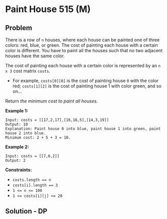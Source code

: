 # Paint House 515 (M)

## Problem

There is a row of `n` houses, where each house can be painted one of three colors: red, blue, or green. The cost of painting each house with a certain color is different. You have to paint all the houses such that no two adjacent houses have the same color.

The cost of painting each house with a certain color is represented by an `n x 3` cost matrix `costs`.

* For example, `costs[0][0]` is the cost of painting house `0` with the color red; `costs[1][2]` is the cost of painting house 1 with color green, and so on...

Return _the minimum cost to paint all houses_.

**Example 1:**

```
Input: costs = [[17,2,17],[16,16,5],[14,3,19]]
Output: 10
Explanation: Paint house 0 into blue, paint house 1 into green, paint house 2 into blue.
Minimum cost: 2 + 5 + 3 = 10.
```

**Example 2:**

```
Input: costs = [[7,6,2]]
Output: 2
```

**Constraints:**

* `costs.length == n`
* `costs[i].length == 3`
* `1 <= n <= 100`
* `1 <= costs[i][j] <= 20`

## Solution - DP

### Code

{% tabs %}
{% tab title="python" %}
```python
class Solution:
    """
    @param costs: n x 3 cost matrix
    @return: An integer, the minimum cost to paint all houses
    """
    def minCost(self, costs):
        # write your code here
        n = len(costs)
        if not n:
            return 0

        # dp[i][j] state means total i house have minimum cost with j as last color index
        dp = [[sys.maxsize] * 3 for _ in range(n)]

        # init
        dp[0][0] = costs[0][0]
        dp[0][1] = costs[0][1]
        dp[0][2] = costs[0][2]

        for i in range(1, n):
            dp[i][0] = min(dp[i - 1][1], dp[i - 1][2]) + costs[i][0]
            dp[i][1] = min(dp[i - 1][0], dp[i - 1][2]) + costs[i][1]
            dp[i][2] = min(dp[i - 1][1], dp[i - 1][0]) + costs[i][2]
        
        return min(dp[n - 1][0], min(dp[n - 1][1], dp[n - 1][2]))
            
```
{% endtab %}
{% endtabs %}

### Complexity Analysis

* **Time Complexity: O(n)**
* **Space Complexity: O(3n)**

****

## Solution - DP

### Code

{% tabs %}
{% tab title="python" %}
```python
class Solution:
    """
    @param costs: n x 3 cost matrix
    @return: An integer, the minimum cost to paint all houses
    """
    def minCost(self, costs):
        # write your code here
        n = len(costs)
        if not n:
            return 0

        # dp[i][j] state means total i house have minimum cost with j as last color index
        dp = [[sys.maxsize] * 3 for _ in range(n)]

        # init
        dp[0][0] = costs[0][0]
        dp[0][1] = costs[0][1]
        dp[0][2] = costs[0][2]

        for i in range(1, n):
            dp[i][0] = min(dp[i - 1][1], dp[i - 1][2]) + costs[i][0]
            dp[i][1] = min(dp[i - 1][0], dp[i - 1][2]) + costs[i][1]
            dp[i][2] = min(dp[i - 1][1], dp[i - 1][0]) + costs[i][2]
        
        return min(dp[n - 1][0], min(dp[n - 1][1], dp[n - 1][2]))
            
```
{% endtab %}
{% endtabs %}

### Complexity Analysis

* **Time Complexity: O(n)**
* **Space Complexity: O(3n)**

****

## Solution - DP with strolling array

### Code

{% tabs %}
{% tab title="python" %}
```python
class Solution:
    """
    @param costs: n x 3 cost matrix
    @return: An integer, the minimum cost to paint all houses
    """
    def minCost(self, costs):
        # write your code here
        n = len(costs)
        if not n:
            return 0

        # dp[i][j] state means total i house have minimum cost with j as last color index
        dp = [[sys.maxsize] * 3 for _ in range(2)]

        # init
        dp[0][0] = costs[0][0]
        dp[0][1] = costs[0][1]
        dp[0][2] = costs[0][2]

        for i in range(1, n):
            dp[i%2][0] = min(dp[(i - 1)%2][1], dp[(i - 1)%2][2]) + costs[i][0]
            dp[i%2][1] = min(dp[(i - 1)%2][0], dp[(i - 1)%2][2]) + costs[i][1]
            dp[i%2][2] = min(dp[(i - 1)%2][1], dp[(i - 1)%2][0]) + costs[i][2]
        
        return min(dp[(n - 1)%2][0], min(dp[(n - 1)%2][1], dp[(n - 1)%2][2]))
            
```
{% endtab %}
{% endtabs %}

### Complexity Analysis

* **Time Complexity: O(n)**
* **Space Complexity: O(5)**

